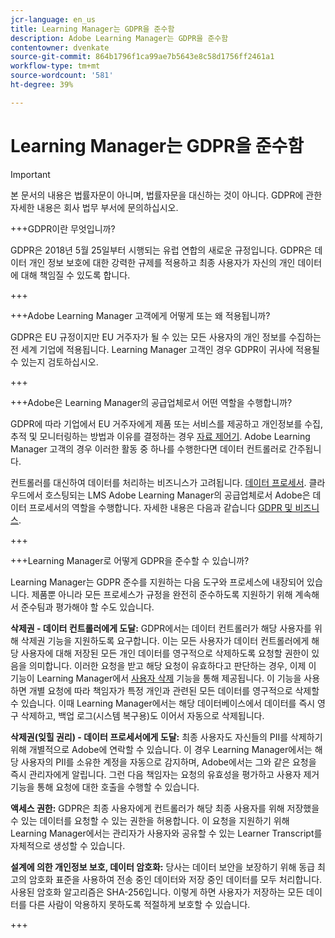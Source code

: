 ```yaml
---
jcr-language: en_us
title: Learning Manager는 GDPR을 준수함
description: Adobe Learning Manager는 GDPR을 준수함
contentowner: dvenkate
source-git-commit: 864b1796f1ca99ae7b5643e8c58d1756ff2461a1
workflow-type: tm+mt
source-wordcount: '581'
ht-degree: 39%

---
```




# Learning Manager는 GDPR을 준수함

>[!IMPORTANT]
>
>본 문서의 내용은 법률자문이 아니며, 법률자문을 대신하는 것이 아니다. GDPR에 관한 자세한 내용은 회사 법무 부서에 문의하십시오.

+++GDPR이란 무엇입니까?

GDPR은 2018년 5월 25일부터 시행되는 유럽 연합의 새로운 규정입니다. GDPR은 데이터 개인 정보 보호에 대한 강력한 규제를 적용하고 최종 사용자가 자신의 개인 데이터에 대해 책임질 수 있도록 합니다.

+++

+++Adobe Learning Manager 고객에게 어떻게 또는 왜 적용됩니까?

GDPR은 EU 규정이지만 EU 거주자가 될 수 있는 모든 사용자의 개인 정보를 수집하는 전 세계 기업에 적용됩니다.  Learning Manager 고객인 경우 GDPR이 귀사에 적용될 수 있는지 검토하십시오.

+++

+++Adobe은 Learning Manager의 공급업체로서 어떤 역할을 수행합니까?

GDPR에 따라 기업에서 EU 거주자에게 제품 또는 서비스를 제공하고 개인정보를 수집, 추적 및 모니터링하는 방법과 이유를 결정하는 경우 [자료 제어기](https://gdpr-info.eu/art-24-gdpr/). Adobe Learning Manager 고객의 경우 이러한 활동 중 하나를 수행한다면 데이터 컨트롤러로 간주됩니다.

컨트롤러를 대신하여 데이터를 처리하는 비즈니스가 고려됩니다.  [데이터 프로세서](https://gdpr-info.eu/art-28-gdpr/). 클라우드에서 호스팅되는 LMS Adobe Learning Manager의 공급업체로서 Adobe은 데이터 프로세서의 역할을 수행합니다. 자세한 내용은 다음과 같습니다  [GDPR 및 비즈니스](https://www.adobe.com/privacy/general-data-protection-regulation.html).

+++

+++Learning Manager로 어떻게 GDPR을 준수할 수 있습니까?

Learning Manager는 GDPR 준수를 지원하는 다음 도구와 프로세스에 내장되어 있습니다. 제품뿐 아니라 모든 프로세스가 규정을 완전히 준수하도록 지원하기 위해 계속해서 준수팀과 평가해야 할 수도 있습니다.

**삭제권 - 데이터 컨트롤러에게 도달:** GDPR에서는 데이터 컨트롤러가 해당 사용자를 위해 삭제권 기능을 지원하도록 요구합니다. 이는 모든 사용자가 데이터 컨트롤러에게 해당 사용자에 대해 저장된 모든 개인 데이터를 영구적으로 삭제하도록 요청할 권한이 있음을 의미합니다. 이러한 요청을 받고 해당 요청이 유효하다고 판단하는 경우, 이제 이 기능이 Learning Manager에서 [사용자 삭제](../administrators/feature-summary/purge-users.md) 기능을 통해 제공됩니다. 이 기능을 사용하면 개별 요청에 따라 책임자가 특정 개인과 관련된 모든 데이터를 영구적으로 삭제할 수 있습니다. 이때 Learning Manager에서는 해당 데이터베이스에서 데이터를 즉시 영구 삭제하고, 백업 로그(시스템 복구용)도 이어서 자동으로 삭제됩니다.

**삭제권(잊힐 권리) - 데이터 프로세서에게 도달:** 최종 사용자도 자신들의 PII를 삭제하기 위해 개별적으로 Adobe에 연락할 수 있습니다. 이 경우 Learning Manager에서는 해당 사용자의 PII를 소유한 계정을 자동으로 감지하며, Adobe에서는 그와 같은 요청을 즉시 관리자에게 알립니다. 그런 다음 책임자는 요청의 유효성을 평가하고 사용자 제거 기능을 통해 요청에 대한 호출을 수행할 수 있습니다.

**액세스 권한:** GDPR은 최종 사용자에게 컨트롤러가 해당 최종 사용자를 위해 저장했을 수 있는 데이터를 요청할 수 있는 권한을 허용합니다. 이 요청을 지원하기 위해 Learning Manager에서는 관리자가 사용자와 공유할 수 있는 Learner Transcript를 자체적으로 생성할 수 있습니다.

**설계에 의한 개인정보 보호, 데이터 암호화:** 당사는 데이터 보안을 보장하기 위해 동급 최고의 암호화 표준을 사용하여 전송 중인 데이터와 저장 중인 데이터를 모두 처리합니다. 사용된 암호화 알고리즘은 SHA-256입니다. 이렇게 하면 사용자가 저장하는 모든 데이터를 다른 사람이 악용하지 못하도록 적절하게 보호할 수 있습니다.

+++

